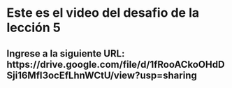 <h1>Este es el video del desafio de la lección 5</h1>

<h2> Ingrese a la siguiente URL: https://drive.google.com/file/d/1fRooACkoOHdDSji16MfI3ocEfLhnWCtU/view?usp=sharing</h2>



